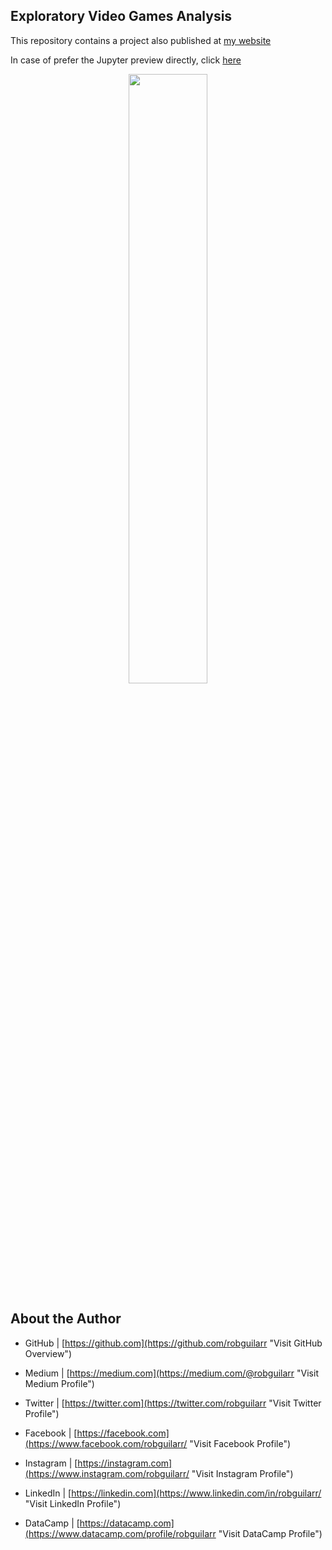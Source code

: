 ## Exploratory Video Games Analysis


This repository contains a project also published at [my website](https://www.robguilar.com/posts/evga/ "Visit personal website")

In case of prefer the Jupyter preview directly, click [here](https://nbviewer.jupyter.org/github/robguilarr/Python-Projects/blob/main/Data-Storytelling/videogame_analysis/videogame-analysis.ipynb "Jupyter NBviewer")


<p align="center">
 <img width="50%" height="50%" src="https://images.unsplash.com/photo-1498736297812-3a08021f206f?ixid=MnwxMjA3fDB8MHxwaG90by1wYWdlfHx8fGVufDB8fHx8&ixlib=rb-1.2.1&auto=format&fit=crop&w=1479&q=80">
</p>


## About the Author

- GitHub | [https://github.com](https://github.com/robguilarr "Visit GitHub Overview")

- Medium | [https://medium.com](https://medium.com/@robguilarr "Visit Medium Profile")

- Twitter | [https://twitter.com](https://twitter.com/robguilarr "Visit Twitter Profile")

- Facebook | [https://facebook.com](https://www.facebook.com/robguilarr/ "Visit Facebook Profile")

- Instagram | [https://instagram.com](https://www.instagram.com/robguilarr/ "Visit Instagram Profile")

- LinkedIn | [https://linkedin.com](https://www.linkedin.com/in/robguilarr/ "Visit LinkedIn Profile")

- DataCamp | [https://datacamp.com](https://www.datacamp.com/profile/robguilarr "Visit DataCamp Profile")




